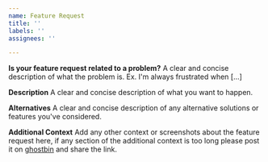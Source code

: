 ```yaml
---
name: Feature Request
title: ''
labels: ''
assignees: ''

---
```


**Is your feature request related to a problem?**
A clear and concise description of what the problem is. Ex. I'm always frustrated when [...]

**Description**
A clear and concise description of what you want to happen.

**Alternatives**
A clear and concise description of any alternative solutions or features you've considered.

**Additional Context**
Add any other context or screenshots about the feature request here, if any section of the additional context is too long please post it on [ghostbin](https://ghostbin.com/) and share the link.

